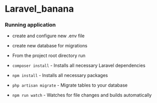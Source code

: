 # Laravel_banana

### Running application
* create and configure new .env file
* create new database for migrations

* From the project root directory run
* `composer install` - Installs all necessary Laravel dependencies
* `npm install` - Installs all necessary packages
* `php artisan migrate` - Migrate tables to your database

* `npm run watch` - Watches for file changes and builds automatically
